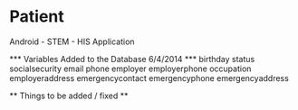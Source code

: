 Patient
=======

Android - STEM - HIS Application

*** Variables Added to the Database 6/4/2014 ***
birthday
status
socialsecurity
email
phone
employer
employerphone
occupation
employeraddress
emergencycontact
emergencyphone
emergencyaddress


** Things to be added / fixed **
